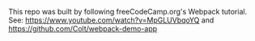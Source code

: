 This repo was built by following freeCodeCamp.org's Webpack tutorial. See:
https://www.youtube.com/watch?v=MpGLUVbqoYQ
and https://github.com/Colt/webpack-demo-app